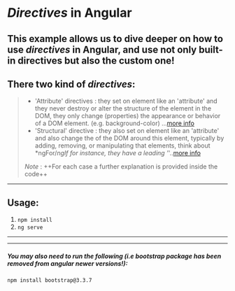 # *Directives* in Angular 


## This example allows us to dive deeper on how to use *directives* in Angular, and use not only built-in directives but also the custom one!
## There two kind of *directives*:

>  - 'Attribute' directives : they set on element like an 'attribute' and they never destroy or alter the structure of the element in the DOM, they only change (properties) the appearance or behavior of a DOM element. (e.g. background-color) ...[more info](https://angular.io/guide/attribute-directives)
>  - 'Structural' directive : they also set on element like an 'attribute' and also change the of the DOM around this element, typically by adding, removing, or manipulating that elements, think about *ngFor/*ngIf for instance, they have a leading '*'..[more info](https://angular.io/guide/structural-directives)
>
>
>
> *Note* : ++For each case a further explanation is provided inside the code++ 


- - -


## Usage:



1. `npm install`
2. `ng serve`


- - -

* * *

##### *You may also need to run the following (i.e bootstrap package has been removed from angular newer versions!):*

`npm install bootstrap@3.3.7`
